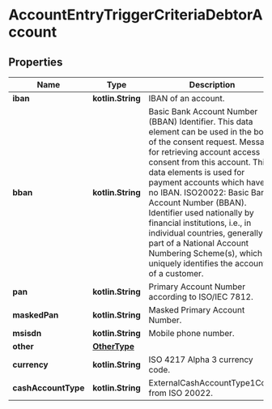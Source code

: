 
# AccountEntryTriggerCriteriaDebtorAccount

## Properties
Name | Type | Description | Notes
------------ | ------------- | ------------- | -------------
**iban** | **kotlin.String** | IBAN of an account. |  [optional]
**bban** | **kotlin.String** | Basic Bank Account Number (BBAN) Identifier.  This data element can be used in the body of the consent request.   Message for retrieving account access consent from this account. This   data elements is used for payment accounts which have no IBAN.   ISO20022: Basic Bank Account Number (BBAN).       Identifier used nationally by financial institutions, i.e., in individual countries,    generally as part of a National Account Numbering Scheme(s),    which uniquely identifies the account of a customer.  |  [optional]
**pan** | **kotlin.String** | Primary Account Number according to ISO/IEC 7812.  |  [optional]
**maskedPan** | **kotlin.String** | Masked Primary Account Number.  |  [optional]
**msisdn** | **kotlin.String** | Mobile phone number. |  [optional]
**other** | [**OtherType**](OtherType.md) |  |  [optional]
**currency** | **kotlin.String** | ISO 4217 Alpha 3 currency code.  |  [optional]
**cashAccountType** | **kotlin.String** | ExternalCashAccountType1Code from ISO 20022.  |  [optional]




